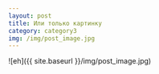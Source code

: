 ```yaml
---
layout: post
title: Или только картинку
category: category3
img: /img/post_image.jpg
---
```

![eh]({{ site.baseurl }}/img/post_image.jpg)
